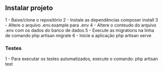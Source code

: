 ## Instalar projeto

1 - Baixe/clone o repositório
2 - Instale as dependências 
    composer install
3 - Altere o arquivo .env.example para .env
4 - Altere o conteudo do arquivo .env com os dados do banco de dados
5 - Execute as migrations na linha de comando
    php artisan migrate
6 - Inicie a aplicação
    php artisan serve

### Testes

1 - Para executar os testes automatizados, execute o comando:
    php artisan test

